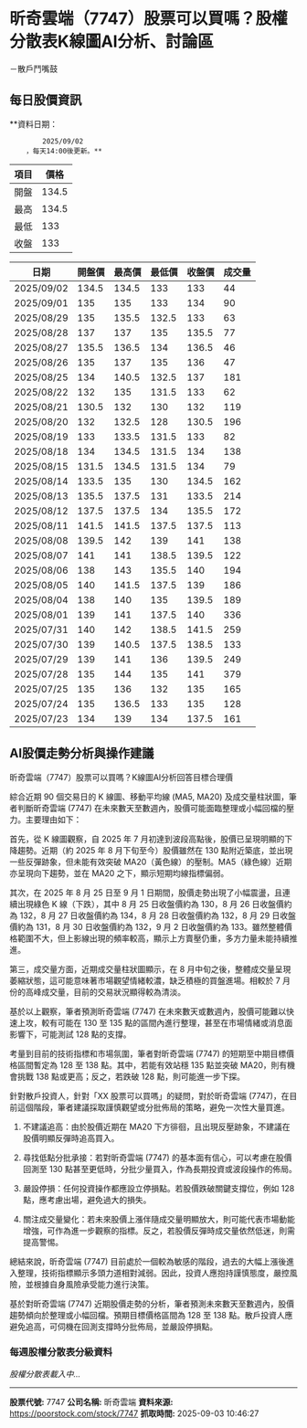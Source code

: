 # 昕奇雲端（7747）股票可以買嗎？股權分散表K線圖AI分析、討論區
－散戶鬥嘴鼓

## 每日股價資訊

**資料日期：
        
            2025/09/02
        ，每天14:00後更新。**

| 項目 | 價格 |
|------|------|
| 開盤 | 134.5 |
| 最高 | 134.5 |
| 最低 | 133 |
| 收盤 | 133 |

| 日期 | 開盤價 | 最高價 | 最低價 | 收盤價 | 成交量 |
|------|--------|--------|--------|--------|--------|
| 2025/09/02 | 134.5 | 134.5 | 133 | 133 | 44 |
| 2025/09/01 | 135 | 135 | 133 | 134 | 90 |
| 2025/08/29 | 135 | 135.5 | 132.5 | 133 | 63 |
| 2025/08/28 | 137 | 137 | 135 | 135.5 | 77 |
| 2025/08/27 | 135.5 | 136.5 | 134 | 136.5 | 46 |
| 2025/08/26 | 135 | 137 | 135 | 136 | 47 |
| 2025/08/25 | 134 | 140.5 | 132.5 | 137 | 181 |
| 2025/08/22 | 132 | 135 | 131.5 | 133 | 62 |
| 2025/08/21 | 130.5 | 132 | 130 | 132 | 119 |
| 2025/08/20 | 132 | 132.5 | 128 | 130.5 | 196 |
| 2025/08/19 | 133 | 133.5 | 131.5 | 133 | 82 |
| 2025/08/18 | 134 | 134.5 | 131.5 | 134 | 138 |
| 2025/08/15 | 131.5 | 134.5 | 131.5 | 134 | 79 |
| 2025/08/14 | 133.5 | 135 | 130 | 134.5 | 162 |
| 2025/08/13 | 135.5 | 137.5 | 131 | 133.5 | 214 |
| 2025/08/12 | 137.5 | 137.5 | 134 | 135.5 | 172 |
| 2025/08/11 | 141.5 | 141.5 | 137.5 | 137.5 | 113 |
| 2025/08/08 | 139.5 | 142 | 139 | 141 | 138 |
| 2025/08/07 | 141 | 141 | 138.5 | 139.5 | 122 |
| 2025/08/06 | 138 | 143 | 135.5 | 140 | 194 |
| 2025/08/05 | 140 | 141.5 | 137.5 | 139 | 186 |
| 2025/08/04 | 138 | 140 | 135 | 139.5 | 189 |
| 2025/08/01 | 139 | 141 | 137.5 | 140 | 336 |
| 2025/07/31 | 140 | 142 | 138.5 | 141.5 | 259 |
| 2025/07/30 | 139 | 140.5 | 137.5 | 138.5 | 133 |
| 2025/07/29 | 139 | 141 | 136 | 139.5 | 249 |
| 2025/07/28 | 135 | 144 | 135 | 141 | 379 |
| 2025/07/25 | 135 | 136 | 132 | 135 | 165 |
| 2025/07/24 | 135 | 136.5 | 133 | 135 | 128 |
| 2025/07/23 | 134 | 139 | 134 | 137.5 | 161 |

## AI股價走勢分析與操作建議

昕奇雲端（7747）股票可以買嗎？K線圖AI分析回答目標合理價

綜合近期 90 個交易日的 K 線圖、移動平均線 (MA5, MA20) 及成交量柱狀圖，筆者判斷昕奇雲端 (7747) 在未來數天至數週內，股價可能面臨整理或小幅回檔的壓力。主要理由如下：

首先，從 K 線圖觀察，自 2025 年 7 月初達到波段高點後，股價已呈現明顯的下降趨勢。近期（約 2025 年 8 月下旬至今）股價雖然在 130 點附近築底，並出現一些反彈跡象，但未能有效突破 MA20（黃色線）的壓制。MA5（綠色線）近期亦呈現向下趨勢，並在 MA20 之下，顯示短期均線指標偏弱。

其次，在 2025 年 8 月 25 日至 9 月 1 日期間，股價走勢出現了小幅震盪，且連續出現綠色 K 線（下跌），其中 8 月 25 日收盤價約為 130，8 月 26 日收盤價約為 132，8 月 27 日收盤價約為 134，8 月 28 日收盤價約為 132，8 月 29 日收盤價約為 131，8 月 30 日收盤價約為 132，9 月 2 日收盤價約為 133。雖然整體價格範圍不大，但上影線出現的頻率較高，顯示上方賣壓仍重，多方力量未能持續推進。

第三，成交量方面，近期成交量柱狀圖顯示，在 8 月中旬之後，整體成交量呈現萎縮狀態，這可能意味著市場觀望情緒較濃，缺乏積極的買盤進場。相較於 7 月份的高峰成交量，目前的交易狀況顯得較為清淡。

基於以上觀察，筆者預測昕奇雲端 (7747) 在未來數天或數週內，股價可能難以快速上攻，較有可能在 130 至 135 點的區間內進行整理，甚至在市場情緒或消息面影響下，可能測試 128 點的支撐。

考量到目前的技術指標和市場氛圍，筆者對昕奇雲端 (7747) 的短期至中期目標價格區間暫定為 128 至 138 點。其中，若能有效站穩 135 點並突破 MA20，則有機會挑戰 138 點或更高；反之，若跌破 128 點，則可能進一步下探。

針對散戶投資人，針對「XX 股票可以買嗎」的疑問，對於昕奇雲端 (7747)，在目前這個階段，筆者建議採取謹慎觀望或分批佈局的策略，避免一次性大量買進。

1.  不建議追高：由於股價近期在 MA20 下方徘徊，且出現反壓跡象，不建議在股價明顯反彈時追高買入。

2.  尋找低點分批承接：若對昕奇雲端 (7747) 的基本面有信心，可以考慮在股價回測至 130 點甚至更低時，分批少量買入，作為長期投資或波段操作的佈局。

3.  嚴設停損：任何投資操作都應設立停損點。若股價跌破關鍵支撐位，例如 128 點，應考慮出場，避免過大的損失。

4.  關注成交量變化：若未來股價上漲伴隨成交量明顯放大，則可能代表市場動能增強，可作為進一步觀察的指標。反之，若股價反彈時成交量依然低迷，則需提高警惕。

總結來說，昕奇雲端 (7747) 目前處於一個較為敏感的階段，過去的大幅上漲後進入整理，技術指標顯示多頭力道相對減弱。因此，投資人應抱持謹慎態度，嚴控風險，並根據自身風險承受能力進行決策。

基於對昕奇雲端 (7747) 近期股價走勢的分析，筆者預測未來數天至數週內，股價趨勢傾向於整理或小幅回檔。預期目標價格區間為 128 至 138 點。散戶投資人應避免追高，可伺機在回測支撐時分批佈局，並嚴設停損點。

### 每週股權分散表分級資料

*股權分散表載入中...*

---

**股票代號:** 7747
**公司名稱:** 昕奇雲端
**資料來源:** https://poorstock.com/stock/7747
**抓取時間:** 2025-09-03 10:46:27